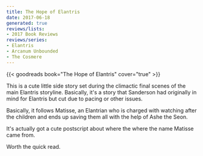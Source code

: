 ```yaml
---
title: The Hope of Elantris
date: 2017-06-18
generated: true
reviews/lists:
- 2017 Book Reviews
reviews/series:
- Elantris
- Arcanum Unbounded
- The Cosmere
---
```

{{< goodreads book="The Hope of Elantris" cover="true" >}}

This is a cute little side story set during the climactic final scenes of the main Elantris storyline. Basically, it's a story that Sanderson had originally in mind for Elantris but cut due to pacing or other issues.  

Basically, it follows Matisse, an Elantrian who is charged with watching after the children and ends up saving them all with the help of Ashe the Seon.  

<!--more-->

It's actually got a cute postscript about where the where the name Matisse came from.  

Worth the quick read.


